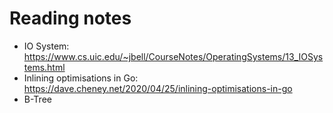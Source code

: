 # Reading notes
- IO System: https://www.cs.uic.edu/~jbell/CourseNotes/OperatingSystems/13_IOSystems.html
- Inlining optimisations in Go: https://dave.cheney.net/2020/04/25/inlining-optimisations-in-go
- B-Tree